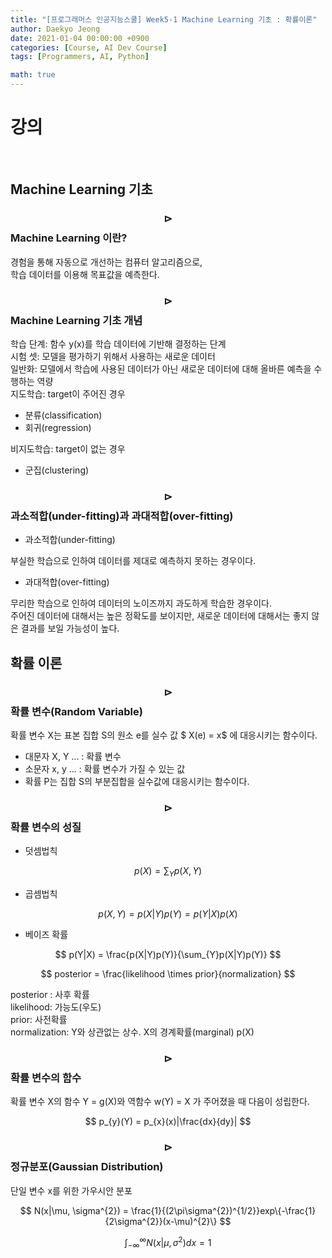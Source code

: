 ```yaml
---
title: "[프로그래머스 인공지능스쿨] Week5-1 Machine Learning 기초 : 확률이론"
author: Daekyo Jeong
date: 2021-01-04 00:00:00 +0900
categories: [Course, AI Dev Course]
tags: [Programmers, AI, Python]

math: true
---
```


# **강의**   
<br/>

## **Machine Learning 기초**

### **$$\rhd$$ Machine Learning 이란?**  

경험을 통해 자동으로 개선하는 컴퓨터 알고리즘으로,  
학습 데이터를 이용해 목표값을 예측한다.  

### **$$\rhd$$  Machine Learning 기초 개념**  

학습 단계: 함수 y(x)를 학습 데이터에 기반해 결정하는 단계  
시험 셋: 모델을 평가하기 위해서 사용하는 새로운 데이터  
일반화: 모델에서 학습에 사용된 데이터가 아닌 새로운 데이터에 대해 올바른 예측을 수행하는 역량  
지도학습: target이 주어진 경우
- 분류(classification)
- 회귀(regression)  

비지도학습: target이 없는 경우
- 군집(clustering)

### **$$\rhd$$  과소적합(under-fitting)과 과대적합(over-fitting)**  

- 과소적합(under-fitting)  

부실한 학습으로 인하여 데이터를 제대로 예측하지 못하는 경우이다.

- 과대적합(over-fitting)  

무리한 학습으로 인하여 데이터의 노이즈까지 과도하게 학습한 경우이다.  
주어진 데이터에 대해서는 높은 정확도를 보이지만, 새로운 데이터에 대해서는 좋지 않은 결과를 보일 가능성이 높다.  

## **확률 이론**  

### **$$\rhd$$ 확률 변수(Random Variable)**  

확률 변수 X는 표본 집합 S의 원소 e를 실수 값 $ X(e) = x$ 에 대응시키는 함수이다.  

- 대문자 X, Y ... : 확률 변수
- 소문자 x, y ... : 확률 변수가 가질 수 있는 값  
- 확률 P는 집합 S의 부분집합을 실수값에 대응시키는 함수이다.

### **$$\rhd$$ 확률 변수의 성질**  

- 덧셈법칙  

$$
p(X) = \sum_{Y}p(X,Y)
$$

- 곱셈법칙  

$$
p(X,Y)=p(X|Y)p(Y) = p(Y|X)p(X)
$$

- 베이즈 확률  

$$
p(Y|X) = \frac{p(X|Y)p(Y)}{\sum_{Y}p(X|Y)p(Y)}  
$$

$$
posterior = \frac{likelihood \times prior}{normalization}
$$

posterior : 사후 확률  
likelihood: 가능도(우도)  
prior: 사전확률  
normalization: Y와 상관없는 상수. X의 경계확률(marginal) p(X)

### **$$\rhd$$ 확률 변수의 함수**  

확률 변수 X의 함수 Y = g(X)와 역함수 w(Y) = X 가 주어졌을 때 다음이 성립한다.  

$$
p_{y}(Y) = p_{x}(x)|\frac{dx}{dy}|
$$

### **$$\rhd$$ 정규분포(Gaussian Distribution)**  

단일 변수 x를 위한 가우시안 분포  

$$
N(x|\mu, \sigma^{2}) = \frac{1}{(2\pi\sigma^{2})^{1/2}}exp\{-\frac{1}{2\sigma^{2}}(x-\mu)^{2}\}
$$

$$
\int^{\infty}_{-\infty}N(x|\mu, \sigma^{2})dx = 1
$$


<br/>
